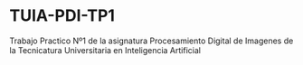 # TUIA-PDI-TP1
Trabajo Practico Nº1 de la asignatura Procesamiento Digital de Imagenes de la Tecnicatura Universitaria en Inteligencia Artificial
